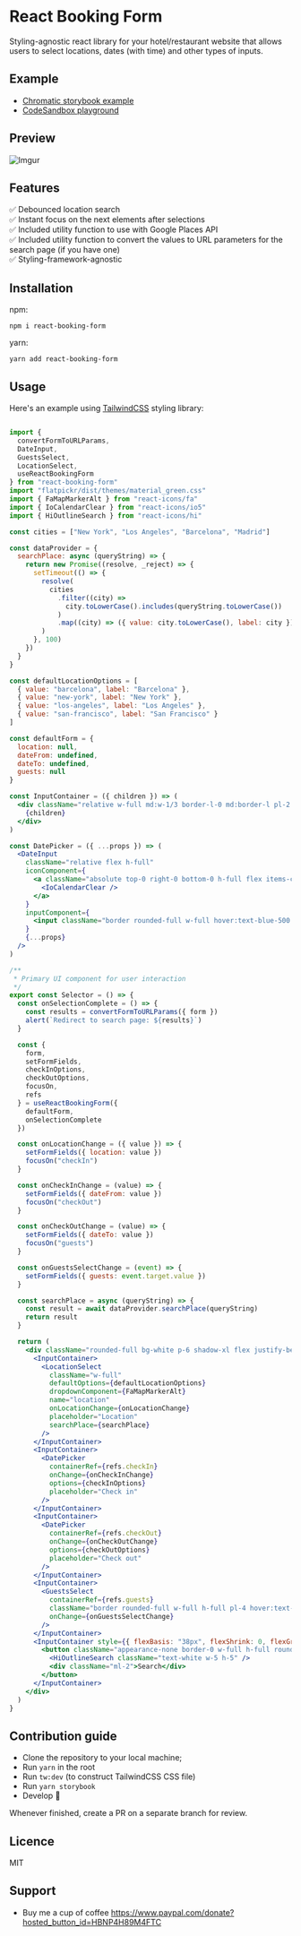 # React Booking Form

Styling-agnostic react library for your hotel/restaurant website that allows users to select locations, dates (with time) and other types of inputs.

## Example
- [Chromatic storybook example](https://www.chromatic.com/component?appId=611f9e606d0396003a654e41&name=Example%2FSelector&buildNumber=1)
- [CodeSandbox playground](https://codesandbox.io/s/optimistic-currying-9z489)

## Preview

![Imgur](https://i.imgur.com/seQEe1i.gif)

## Features
✅ Debounced location search\
✅ Instant focus on the next elements after selections\
✅ Included utility function to use with Google Places API\
✅ Included utility function to convert the values to URL parameters for the search page (if you have one)\
✅ Styling-framework-agnostic

## Installation
npm:

`npm i react-booking-form` 

yarn:

`yarn add react-booking-form`

## Usage

Here's an example using [TailwindCSS](https://github.com/tailwindlabs/tailwindcss) styling library:

```jsx

import {
  convertFormToURLParams,
  DateInput,
  GuestsSelect,
  LocationSelect,
  useReactBookingForm
} from "react-booking-form"
import "flatpickr/dist/themes/material_green.css"
import { FaMapMarkerAlt } from "react-icons/fa"
import { IoCalendarClear } from "react-icons/io5"
import { HiOutlineSearch } from "react-icons/hi"

const cities = ["New York", "Los Angeles", "Barcelona", "Madrid"]

const dataProvider = {
  searchPlace: async (queryString) => {
    return new Promise((resolve, _reject) => {
      setTimeout(() => {
        resolve(
          cities
            .filter((city) =>
              city.toLowerCase().includes(queryString.toLowerCase())
            )
            .map((city) => ({ value: city.toLowerCase(), label: city }))
        )
      }, 100)
    })
  }
}

const defaultLocationOptions = [
  { value: "barcelona", label: "Barcelona" },
  { value: "new-york", label: "New York" },
  { value: "los-angeles", label: "Los Angeles" },
  { value: "san-francisco", label: "San Francisco" }
]

const defaultForm = {
  location: null,
  dateFrom: undefined,
  dateTo: undefined,
  guests: null
}

const InputContainer = ({ children }) => (
  <div className="relative w-full md:w-1/3 border-l-0 md:border-l pl-2 first:border-l-0">
    {children}
  </div>
)

const DatePicker = ({ ...props }) => (
  <DateInput
    className="relative flex h-full"
    iconComponent={
      <a className="absolute top-0 right-0 bottom-0 h-full flex items-center pr-2 cursor-pointer">
        <IoCalendarClear />
      </a>
    }
    inputComponent={
      <input className="border rounded-full w-full hover:text-blue-500 outline-none focus:border-blue-500 pl-4 pr-6" />
    }
    {...props}
  />
)

/**
 * Primary UI component for user interaction
 */
export const Selector = () => {
  const onSelectionComplete = () => {
    const results = convertFormToURLParams({ form })
    alert(`Redirect to search page: ${results}`)
  }

  const {
    form,
    setFormFields,
    checkInOptions,
    checkOutOptions,
    focusOn,
    refs
  } = useReactBookingForm({
    defaultForm,
    onSelectionComplete
  })

  const onLocationChange = ({ value }) => {
    setFormFields({ location: value })
    focusOn("checkIn")
  }

  const onCheckInChange = (value) => {
    setFormFields({ dateFrom: value })
    focusOn("checkOut")
  }

  const onCheckOutChange = (value) => {
    setFormFields({ dateTo: value })
    focusOn("guests")
  }

  const onGuestsSelectChange = (event) => {
    setFormFields({ guests: event.target.value })
  }

  const searchPlace = async (queryString) => {
    const result = await dataProvider.searchPlace(queryString)
    return result
  }

  return (
    <div className="rounded-full bg-white p-6 shadow-xl flex justify-between flex-col md:flex-row md:space-x-2 md:space-y-0 space-y-2">
      <InputContainer>
        <LocationSelect
          className="w-full"
          defaultOptions={defaultLocationOptions}
          dropdownComponent={FaMapMarkerAlt}
          name="location"
          onLocationChange={onLocationChange}
          placeholder="Location"
          searchPlace={searchPlace}
        />
      </InputContainer>
      <InputContainer>
        <DatePicker
          containerRef={refs.checkIn}
          onChange={onCheckInChange}
          options={checkInOptions}
          placeholder="Check in"
        />
      </InputContainer>
      <InputContainer>
        <DatePicker
          containerRef={refs.checkOut}
          onChange={onCheckOutChange}
          options={checkOutOptions}
          placeholder="Check out"
        />
      </InputContainer>
      <InputContainer>
        <GuestsSelect
          containerRef={refs.guests}
          className="border rounded-full w-full h-full pl-4 hover:text-blue outline-none focus:border-blue-500"
          onChange={onGuestsSelectChange}
        />
      </InputContainer>
      <InputContainer style={{ flexBasis: "38px", flexShrink: 0, flexGrow: 1 }}>
        <button className="appearance-none border-0 w-full h-full rounded-full flex justify-center items-center bg-green-500 text-white font-bold px-3">
          <HiOutlineSearch className="text-white w-5 h-5" />
          <div className="ml-2">Search</div>
        </button>
      </InputContainer>
    </div>
  )
}
```

## Contribution guide
- Clone the repository to your local machine;
- Run `yarn` in the root
- Run `tw:dev` (to construct TailwindCSS CSS file)
- Run `yarn storybook`
- Develop 🚀

Whenever finished, create a PR on a separate branch for review.

## Licence
MIT

## Support
- Buy me a cup of coffee https://www.paypal.com/donate?hosted_button_id=HBNP4H89M4FTC

